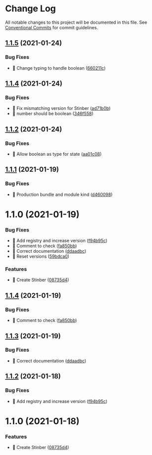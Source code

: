# Change Log

All notable changes to this project will be documented in this file.
See [Conventional Commits](https://conventionalcommits.org) for commit guidelines.

## [1.1.5](https://github.com/futurevisuals/snipsnip/compare/@futurevisuals/stinber@1.1.4...@futurevisuals/stinber@1.1.5) (2021-01-24)


### Bug Fixes

* 🐛 Change typing to handle boolean ([660211c](https://github.com/futurevisuals/snipsnip/commit/660211c7a54d2f48a095df1d75377ff5dcbad4b4))





## [1.1.4](https://github.com/futurevisuals/snipsnip/compare/@futurevisuals/stinber@1.1.2...@futurevisuals/stinber@1.1.4) (2021-01-24)


### Bug Fixes

* 🐛 Fix mismatching version for Stinber ([ad71b0b](https://github.com/futurevisuals/snipsnip/commit/ad71b0bf95b04d6a6b6665247ec4df725e49afc8))
* 🐛 number should be boolean ([346f558](https://github.com/futurevisuals/snipsnip/commit/346f558e837cf5561fbcb1cba3b52305ad097ece))





## [1.1.2](https://github.com/futurevisuals/snipsnip/compare/@futurevisuals/stinber@1.1.1...@futurevisuals/stinber@1.1.2) (2021-01-24)


### Bug Fixes

* 🐛 Allow boolean as type for state ([aa01c08](https://github.com/futurevisuals/snipsnip/commit/aa01c084f7a6ccc129ba41806f4eedec07210526))





## [1.1.1](https://github.com/futurevisuals/snipsnip/compare/@futurevisuals/stinber@1.1.0...@futurevisuals/stinber@1.1.1) (2021-01-19)


### Bug Fixes

* 🐛 Production bundle and module kind ([d460098](https://github.com/futurevisuals/snipsnip/commit/d460098ad47bb701ea56625a5c1e06988fc230da))





# 1.1.0 (2021-01-19)


### Bug Fixes

* 🐛 Add registry and increase version ([f94b95c](https://github.com/futurevisuals/snipsnip/commit/f94b95cacd69765f8e15d0677ed1c7b710dc4f41))
* 🐛 Comment to check ([fa850bb](https://github.com/futurevisuals/snipsnip/commit/fa850bb1bea3f02157f27781be40b80393783905))
* 🐛 Correct documentation ([ddaadbc](https://github.com/futurevisuals/snipsnip/commit/ddaadbcaf0c1fcf013a6ab4ff9439b5299c4f316))
* 🐛 Reset versions ([59bdca0](https://github.com/futurevisuals/snipsnip/commit/59bdca0f706937c948c31fc9dac915434cdead8c))


### Features

* 🎸 Create Stinber ([08735d4](https://github.com/futurevisuals/snipsnip/commit/08735d44cea2d6251a74232a9e9d82737d7e0c01))





## [1.1.4](https://github.com/futurevisuals/snipsnip/compare/@futurevisuals/stinber@1.1.3...@futurevisuals/stinber@1.1.4) (2021-01-19)


### Bug Fixes

* 🐛 Comment to check ([fa850bb](https://github.com/futurevisuals/snipsnip/commit/fa850bb1bea3f02157f27781be40b80393783905))





## [1.1.3](https://github.com/futurevisuals/snipsnip/compare/@futurevisuals/stinber@1.1.2...@futurevisuals/stinber@1.1.3) (2021-01-19)


### Bug Fixes

* 🐛 Correct documentation ([ddaadbc](https://github.com/futurevisuals/snipsnip/commit/ddaadbcaf0c1fcf013a6ab4ff9439b5299c4f316))





## [1.1.2](https://github.com/futurevisuals/snipsnip/compare/@futurevisuals/stinber@1.1.0...@futurevisuals/stinber@1.1.2) (2021-01-18)


### Bug Fixes

* 🐛 Add registry and increase version ([f94b95c](https://github.com/futurevisuals/snipsnip/commit/f94b95cacd69765f8e15d0677ed1c7b710dc4f41))





# 1.1.0 (2021-01-18)


### Features

* 🎸 Create Stinber ([08735d4](https://github.com/futurevisuals/snipsnip/commit/08735d44cea2d6251a74232a9e9d82737d7e0c01))
